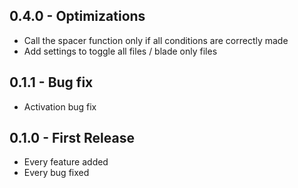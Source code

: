 ## 0.4.0 - Optimizations
* Call the spacer function only if all conditions are correctly made
* Add settings to toggle all files / blade only files


## 0.1.1 - Bug fix
* Activation bug fix


## 0.1.0 - First Release
* Every feature added
* Every bug fixed
